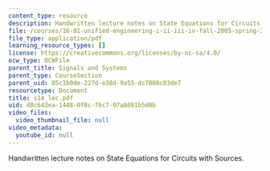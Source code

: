 ```yaml
---
content_type: resource
description: Handwritten lecture notes on State Equations for Circuits with Sources.
file: /courses/16-01-unified-engineering-i-ii-iii-iv-fall-2005-spring-2006/d8c643ea14480f8cfbc707a8081b5d0b_s14_lec.pdf
file_type: application/pdf
learning_resource_types: []
license: https://creativecommons.org/licenses/by-nc-sa/4.0/
ocw_type: OCWFile
parent_title: Signals and Systems
parent_type: CourseSection
parent_uid: 85c1b0de-227d-e38d-9a55-dc7008c03de7
resourcetype: Document
title: s14_lec.pdf
uid: d8c643ea-1448-0f8c-fbc7-07a8081b5d0b
video_files:
  video_thumbnail_file: null
video_metadata:
  youtube_id: null
---
```

Handwritten lecture notes on State Equations for Circuits with Sources.